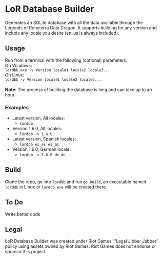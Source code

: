 # LoR Database Builder
Generates an SQLite database with all the data avaliable through the Legends of Runeterra Data Dragon. It supports building for any version and include any locale you desire (en_us is always included).
## Usage
Run from a terminal with the following (optional) parameters:<br>
On Windows:<br>
```lordbb.exe -v Version locale1 locale2 locale3...```<br>
On Linux:<br>
```lordbb -v Version locale1 locale2 locale3...```<br><br>
**Note:** The process of building the database is long and can take up to an hour.
### Examples
- Latest version, All locales:
  - ```lordbb```
- Version 1.6.0, All locales:
  - ```lordbb -v 1.6.0```
- Latest version, Spanish locales:
  - ```lordbb es_es es_mx```
- Version 1.6.0, German locale:
  - ```lordbb -v 1.6.0 de_de```

## Build
Clone the repo, go into ```lordbb``` and run ```go build```, an executable named ```lorddb``` in Linux or ```lorddb.exe``` will be created there.

## To Do
Write better code

## Legal
LoR Database Builder was created under Riot Games' "Legal Jibber Jabber" policy using assets owned by Riot Games.  Riot Games does not endorse or sponsor this project.
